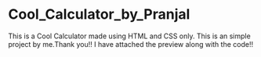 # Cool_Calculator_by_Pranjal
This is a Cool Calculator made using HTML and CSS only. This is an simple project by me.Thank you!!
I have attached the preview along with the code!!
